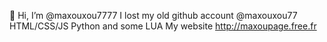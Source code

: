 👋 Hi, I’m @maxouxou7777
I lost my old github account @maxouxou77
HTML/CSS/JS
Python and some LUA
My website http://maxoupage.free.fr
<!---
maxouxou7777/maxouxou7777 is a ✨ special ✨ repository because its `README.md` (this file) appears on your GitHub profile.
You can click the Preview link to take a look at your changes.
--->
